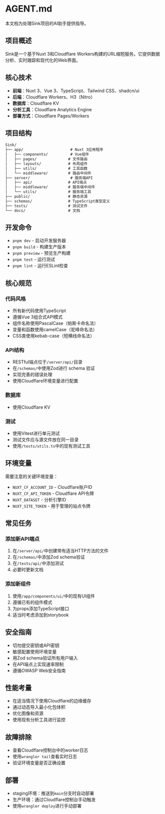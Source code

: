 # AGENT.md

本文档为处理Sink项目的AI助手提供指导。

## 项目概述

Sink是一个基于Nuxt 3和Cloudflare Workers构建的URL缩短服务。它提供数据分析、实时跟踪和现代化的Web界面。

## 核心技术

- **前端**：Nuxt 3、Vue 3、TypeScript、Tailwind CSS、shadcn/ui
- **后端**：Cloudflare Workers、H3（Nitro）
- **数据库**：Cloudflare KV
- **分析工具**：Cloudflare Analytics Engine
- **部署方式**：Cloudflare Pages/Workers

## 项目结构

```txt
Sink/
├── app/                     # Nuxt 3应用程序
│   ├── components/          # Vue组件
│   ├── pages/              # 文件路由
│   ├── layouts/            # 布局组件
│   ├── utils/              # 工具函数
│   └── middleware/         # 路由中间件
├── server/                  # 服务端API
│   ├── api/                # API端点
│   ├── middleware/         # 服务端中间件
│   └── utils/              # 服务端工具
├── public/                 # 静态资源
├── schemas/                # TypeScript类型定义
├── tests/                  # 测试文件
└── docs/                   # 文档
```

## 开发命令

- `pnpm dev` - 启动开发服务器
- `pnpm build` - 构建生产版本
- `pnpm preview` - 预览生产构建
- `pnpm test` - 运行测试
- `pnpm lint` - 运行ESLint检查

## 核心规范

### 代码风格

- 所有新代码使用TypeScript
- 遵循Vue 3组合式API模式
- 组件名称使用PascalCase（帕斯卡命名法）
- 变量和函数使用camelCase（驼峰命名法）
- CSS类使用kebab-case（短横线命名法）

### API结构

- RESTful端点位于`/server/api/`目录
- 在`/schemas/`中使用Zod进行 schema 验证
- 实现完善的错误处理
- 使用Cloudflare环境变量进行配置

### 数据库

- 使用Cloudflare KV

### 测试

- 使用Vitest进行单元测试
- 测试文件应与源文件放在同一目录
- 使用`/tests/utils.ts`中的现有测试工具

## 环境变量

需要注意的关键环境变量：

- `NUXT_CF_ACCOUNT_ID` - Cloudflare账户ID
- `NUXT_CF_API_TOKEN` - Cloudflare API令牌
- `NUXT_DATASET` - 分析引擎ID
- `NUXT_SITE_TOKEN` - 用于管理的站点令牌

## 常见任务

### 添加新API端点

1. 在`/server/api/`中创建带有适当HTTP方法的文件
2. 在`/schemas/`中添加Zod schema验证
3. 在`/tests/api/`中添加测试
4. 必要时更新文档

### 添加新组件

1. 使用`/app/components/ui/`中的现有UI组件
2. 遵循已有的组件模式
3. 为props添加TypeScript接口
4. 适当时考虑添加到storybook

## 安全指南

- 切勿提交密钥或API密钥
- 敏感配置使用环境变量
- 用Zod schema验证所有用户输入
- 在API端点上实现速率限制
- 遵循OWASP Web安全指南

## 性能考量

- 在适当情况下使用Cloudflare的边缘缓存
- 通过动态导入最小化包体积
- 优化图像和资源
- 使用现有分析工具进行监控

## 故障排除

- 查看Cloudflare控制台中的worker日志
- 使用`wrangler tail`查看实时日志
- 验证环境变量是否正确设置

## 部署

-  staging环境：推送到`main`分支时自动部署
- 生产环境：通过Cloudflare控制台手动触发
- 使用`wrangler deploy`进行手动部署
